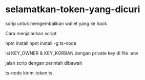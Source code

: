 # selamatkan-token-yang-dicuri
scrip untuk mengembalikan wallet yang ke hack

Cara menjalankan script

  npm install
  npm install -g ts-node
  
  isi KEY_OWNER & KEY_KORBAN dengan private key di file .env
  
  jalan scrip dengan perintah dibawah
  
  ts-node kirim-token.ts
